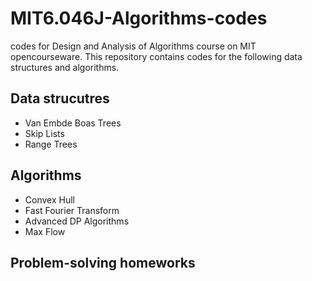 # MIT6.046J-Algorithms-codes
codes for Design and Analysis of Algorithms course on MIT opencourseware. This repository contains codes for the following data structures and algorithms.

## Data strucutres

- Van Embde Boas Trees
- Skip Lists
- Range Trees

## Algorithms

- Convex Hull
- Fast Fourier Transform
- Advanced DP Algorithms
- Max Flow 

## Problem-solving homeworks

